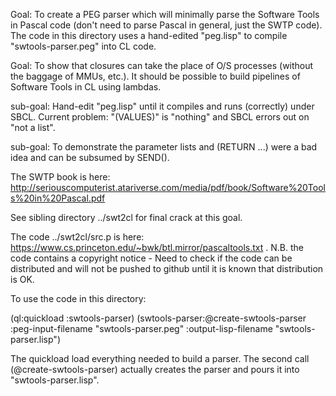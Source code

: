 Goal: To create a PEG parser which will minimally parse the Software Tools in Pascal code (don't need to parse Pascal in general, just the SWTP code).  The code in this directory uses a hand-edited "peg.lisp" to compile "swtools-parser.peg" into CL code.


Goal: To show that closures can take the place of O/S processes (without the baggage of MMUs, etc.).  It should be possible to build pipelines of Software Tools in CL using lambdas.


sub-goal: Hand-edit "peg.lisp" until it compiles and runs (correctly) under SBCL.  Current problem: "(VALUES)" is "nothing" and SBCL errors out on "not a list".

sub-goal: To demonstrate the parameter lists and (RETURN ...) were a bad idea and can be subsumed by SEND().


The SWTP book is here: http://seriouscomputerist.atariverse.com/media/pdf/book/Software%20Tools%20in%20Pascal.pdf

See sibling directory ../swt2cl for final crack at this goal.  

The code ../swt2cl/src.p is here: https://www.cs.princeton.edu/~bwk/btl.mirror/pascaltools.txt . N.B. the code contains a copyright notice - Need to check if the code can be distributed and will not be pushed to github until it is known that distribution is OK. 

To use the code in this directory:

(ql:quickload :swtools-parser)
(swtools-parser:@create-swtools-parser 
	  :peg-input-filename "swtools-parser.peg" 
	  :output-lisp-filename "swtools-parser.lisp")

The quickload load everything needed to build a parser.  The second call (@create-swtools-parser) actually creates the parser and pours it into "swtools-parser.lisp".